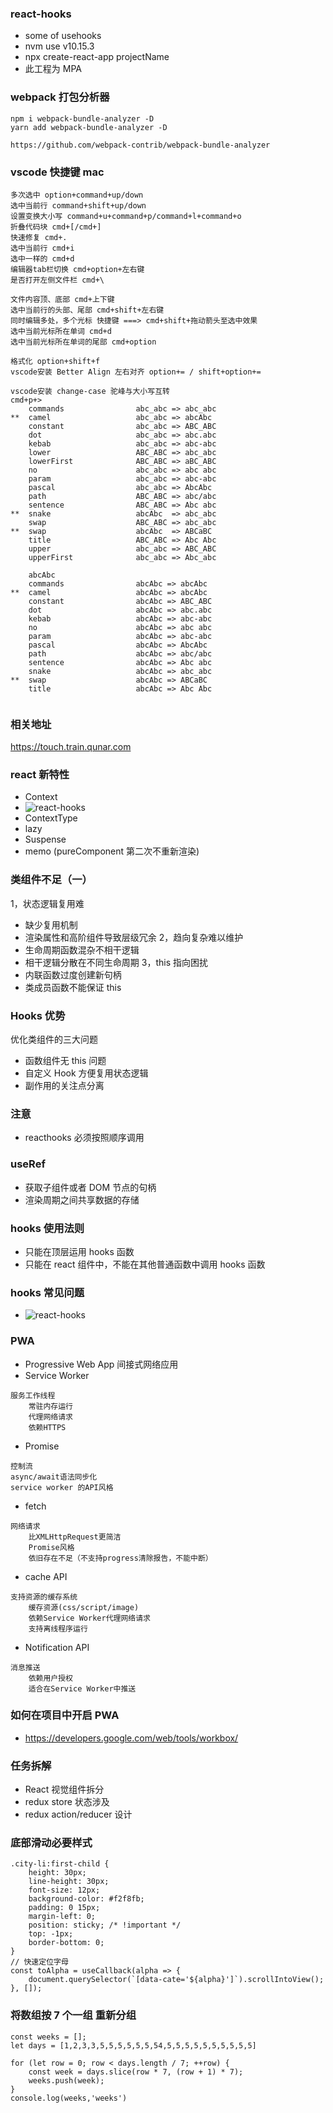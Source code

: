 ### react-hooks

- some of usehooks
- nvm use v10.15.3
- npx create-react-app projectName
- 此工程为 MPA

### webpack 打包分析器
```
npm i webpack-bundle-analyzer -D
yarn add webpack-bundle-analyzer -D

https://github.com/webpack-contrib/webpack-bundle-analyzer

```

### vscode 快捷键 mac

```
多次选中 option+command+up/down
选中当前行 command+shift+up/down
设置变换大小写 command+u+command+p/command+l+command+o
折叠代码块 cmd+[/cmd+]
快速修复 cmd+.
选中当前行 cmd+i
选中一样的 cmd+d
编辑器tab栏切换 cmd+option+左右键
是否打开左侧文件栏 cmd+\

文件内容顶、底部 cmd+上下键
选中当前行的头部、尾部 cmd+shift+左右键
同时编辑多处，多个光标 快捷键 ===> cmd+shift+拖动箭头至选中效果
选中当前光标所在单词 cmd+d
选中当前光标所在单词的尾部 cmd+option

格式化 option+shift+f
vscode安装 Better Align 左右对齐 option+= / shift+option+=

vscode安装 change-case 驼峰与大小写互转
cmd+p+>
    commands                abc_abc => abc_abc
**  camel                   abc_abc => abcAbc
    constant                abc_abc => ABC_ABC
    dot                     abc_abc => abc.abc
    kebab                   abc_abc => abc-abc
    lower                   ABC_ABC => abc_abc
    lowerFirst              ABC_ABC => aBC_ABC
    no                      abc_abc => abc abc
    param                   abc_abc => abc-abc
    pascal                  abc_abc => AbcAbc
    path                    ABC_ABC => abc/abc
    sentence                ABC_ABC => Abc abc
**  snake                   abcAbc  => abc_abc
    swap                    ABC_ABC => abc_abc
**  swap                    abcAbc  => ABCaBC
    title                   ABC_ABC => Abc Abc
    upper                   abc_abc => ABC_ABC
    upperFirst              abc_abc => Abc_abc

    abcAbc
    commands                abcAbc => abcAbc
**  camel                   abcAbc => abcAbc
    constant                abcAbc => ABC_ABC
    dot                     abcAbc => abc.abc
    kebab                   abcAbc => abc-abc
    no                      abcAbc => abc abc
    param                   abcAbc => abc-abc
    pascal                  abcAbc => AbcAbc
    path                    abcAbc => abc/abc
    sentence                abcAbc => Abc abc
    snake                   abcAbc => abc_abc
**  swap                    abcAbc => ABCaBC
    title                   abcAbc => Abc Abc
    
```

### 相关地址

https://touch.train.qunar.com

### react 新特性

- Context
- ![react-hooks](https://github.com/vue-then/react-hooks/blob/master/img/1.png)
- ContextType
- lazy
- Suspense
- memo (pureComponent 第二次不重新渲染)

### 类组件不足（一）

1，状态逻辑复用难

- 缺少复用机制
- 渲染属性和高阶组件导致层级冗余
  2，趋向复杂难以维护
- 生命周期函数混杂不相干逻辑
- 相干逻辑分散在不同生命周期
  3，this 指向困扰
- 内联函数过度创建新句柄
- 类成员函数不能保证 this

### Hooks 优势

优化类组件的三大问题

- 函数组件无 this 问题
- 自定义 Hook 方便复用状态逻辑
- 副作用的关注点分离

### 注意

- reacthooks 必须按照顺序调用

### useRef

- 获取子组件或者 DOM 节点的句柄
- 渲染周期之间共享数据的存储

### hooks 使用法则

- 只能在顶层运用 hooks 函数
- 只能在 react 组件中，不能在其他普通函数中调用 hooks 函数

### hooks 常见问题

- ![react-hooks](https://github.com/vue-then/react-hooks/blob/master/img/2.png)

### PWA

- Progressive Web App 间接式网络应用
- Service Worker

```
服务工作线程
    常驻内存运行
    代理网络请求
    依赖HTTPS
```

- Promise

```
控制流
async/await语法同步化
service worker 的API风格
```

- fetch

```
网络请求
    比XMLHttpRequest更简洁
    Promise风格
    依旧存在不足（不支持progress清除报告，不能中断）
```

- cache API

```
支持资源的缓存系统
    缓存资源(css/script/image)
    依赖Service Worker代理网络请求
    支持离线程序运行
```

- Notification API

```
消息推送
    依赖用户授权
    适合在Service Worker中推送
```

### 如何在项目中开启 PWA

- https://developers.google.com/web/tools/workbox/

### 任务拆解

- React 视觉组件拆分
- redux store 状态涉及
- redux action/reducer 设计

### 底部滑动必要样式

```
.city-li:first-child {
    height: 30px;
    line-height: 30px;
    font-size: 12px;
    background-color: #f2f8fb;
    padding: 0 15px;
    margin-left: 0;
    position: sticky; /* !important */
    top: -1px;
    border-bottom: 0;
}
// 快速定位字母
const toAlpha = useCallback(alpha => {
    document.querySelector(`[data-cate='${alpha}']`).scrollIntoView();
}, []);
```

### 将数组按 7 个一组 重新分组

```
const weeks = [];
let days = [1,2,3,3,5,5,5,5,5,5,54,5,5,5,5,5,5,5,5,5,5]

for (let row = 0; row < days.length / 7; ++row) {
    const week = days.slice(row * 7, (row + 1) * 7);
    weeks.push(week);
}
console.log(weeks,'weeks')
```

